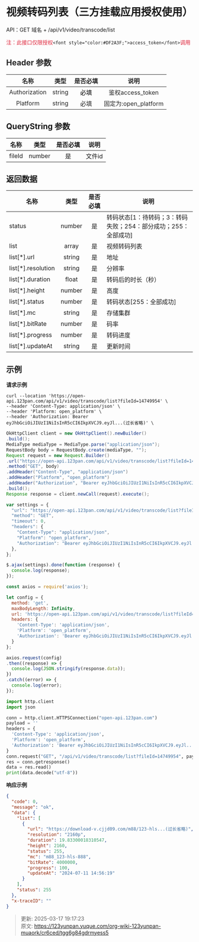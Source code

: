 # 视频转码列表（三方挂载应用授权使用）

API：GET 域名 + /api/v1/video/transcode/list

<font style="color:#DF2A3F;">注：此接口仅限授权</font>`<font style="color:#DF2A3F;">access_token</font>`<font style="color:#DF2A3F;">调用</font>

## <font style="color:rgb(38, 38, 38);">Header 参数</font>
| **<font style="color:rgb(38, 38, 38);">名称</font>** | **<font style="color:rgb(38, 38, 38);">类型</font>** | **<font style="color:rgb(38, 38, 38);">是否必填</font>** | **<font style="color:rgb(38, 38, 38);">说明</font>** |
| :---: | :---: | :---: | :---: |
| <font style="color:rgb(38, 38, 38);">Authorization</font> | <font style="color:rgb(38, 38, 38);">string</font> | <font style="color:rgb(0, 0, 0);">必填</font><font style="color:rgb(38, 38, 38);"></font> | <font style="color:rgb(38, 38, 38);">鉴权access_token</font> |
| <font style="color:rgb(38, 38, 38);">Platform</font> | <font style="color:rgb(38, 38, 38);">string</font> | <font style="color:rgb(38, 38, 38);">必填</font> | <font style="color:rgb(38, 38, 38);">固定为:open_platform</font> |


## QueryString 参数
| **名称** | **类型** | **是否必填** | **说明** |
| :---: | :---: | :---: | :---: |
| fileId | number | 是 | 文件id |


## 返回数据
| **名称** | **类型** | **是否必填** | **说明** |
| --- | :---: | :---: | --- |
| status | number | 是 | 转码状态[1：待转码；3：转码失败；254：部分成功；255：全部成功] |
| list | array | 是 | 视频转码列表 |
| list[*].url | string | 是 | 地址 |
| list[*].resolution | string | 是 | 分辨率 |
| list[*].duration | float | 是 | 转码后的时长（秒） |
| list[*].height | number | 是 | 高度 |
| list[*].status | number | 是 | 转码状态[255：全部成功] |
| list[*].mc | string | 是 | 存储集群 |
| list[*].bitRate | number | 是 | 码率 |
| list[*].progress | number | 是 | 转码进度 |
| list[*].updateAt | string | 是 | 更新时间 |


## 示例
**请求示例**

```shell
curl --location 'https://open-api.123pan.com/api/v1/video/transcode/list?fileId=14749954' \
--header 'Content-Type: application/json' \
--header 'Platform: open_platform' \
--header 'Authorization: Bearer eyJhbGciOiJIUzI1NiIsInR5cCI6IkpXVCJ9.eyJl...(过长省略)' \
```

```java
OkHttpClient client = new OkHttpClient().newBuilder()
.build();
MediaType mediaType = MediaType.parse("application/json");
RequestBody body = RequestBody.create(mediaType, "");
Request request = new Request.Builder()
.url("https://open-api.123pan.com/api/v1/video/transcode/list?fileId=14749954")
.method("GET", body)
.addHeader("Content-Type", "application/json")
.addHeader("Platform", "open_platform")
.addHeader("Authorization", "Bearer eyJhbGciOiJIUzI1NiIsInR5cCI6IkpXVCJ9.eyJl...(过长省略)")
.build();
Response response = client.newCall(request).execute();
```

```javascript
var settings = {
  "url": "https://open-api.123pan.com/api/v1/video/transcode/list?fileId=14749954",
  "method": "GET",
  "timeout": 0,
  "headers": {
    "Content-Type": "application/json",
    "Platform": "open_platform",
    "Authorization": "Bearer eyJhbGciOiJIUzI1NiIsInR5cCI6IkpXVCJ9.eyJl...(过长省略)"
  },
};

$.ajax(settings).done(function (response) {
  console.log(response);
});
```

```javascript
const axios = require('axios');

let config = {
  method: 'get',
  maxBodyLength: Infinity,
  url: 'https://open-api.123pan.com/api/v1/video/transcode/list?fileId=14749954',
  headers: { 
    'Content-Type': 'application/json', 
    'Platform': 'open_platform', 
    'Authorization': 'Bearer eyJhbGciOiJIUzI1NiIsInR5cCI6IkpXVCJ9.eyJl...(过长省略)'
  }
};

axios.request(config)
.then((response) => {
  console.log(JSON.stringify(response.data));
})
.catch((error) => {
  console.log(error);
});

```

```python
import http.client
import json

conn = http.client.HTTPSConnection("open-api.123pan.com")
payload = ''
headers = {
  'Content-Type': 'application/json',
  'Platform': 'open_platform',
  'Authorization': 'Bearer eyJhbGciOiJIUzI1NiIsInR5cCI6IkpXVCJ9.eyJl...(过长省略)'
}
conn.request("GET", "/api/v1/video/transcode/list?fileId=14749954", payload, headers)
res = conn.getresponse()
data = res.read()
print(data.decode("utf-8"))
```

**响应示例**

```json
{
  "code": 0,
  "message": "ok",
  "data": {
    "list": [
      {
        "url": "https://download-v.cjjd09.com/m88/123-hls...(过长省略)",
        "resolution": "2160p",
        "duration": 19.83300018310547,
        "height": 2160,
        "status": 255,
        "mc": "m88_123-hls-888",
        "bitRate": 4000000,
        "progress": 100,
        "updateAt": "2024-07-11 14:56:19"
      }
    ],
    "status": 255
  },
  "x-traceID": ""
}
```



> 更新: 2025-03-17 19:17:23  
> 原文: <https://123yunpan.yuque.com/org-wiki-123yunpan-muaork/cr6ced/tgg6g84gdrmyess5>